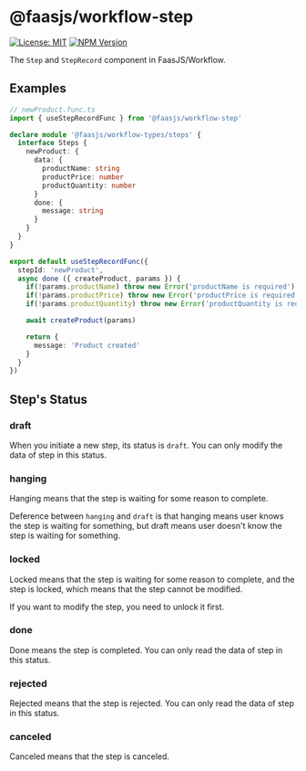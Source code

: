 # @faasjs/workflow-step

[![License: MIT](https://img.shields.io/npm/l/@faasjs/workflow-step.svg)](https://github.com/faasjs/workflow/blob/main/packages/step/LICENSE)
[![NPM Version](https://img.shields.io/npm/v/@faasjs/workflow-step/latest.svg)](https://www.npmjs.com/package/@faasjs/workflow-step)

The `Step` and `StepRecord` component in FaasJS/Workflow.

## Examples

```ts
// newProduct.func.ts
import { useStepRecordFunc } from '@faasjs/workflow-step'

declare module '@faasjs/workflow-types/steps' {
  interface Steps {
    newProduct: {
      data: {
        productName: string
        productPrice: number
        productQuantity: number
      }
      done: {
        message: string
      }
    }
  }
}

export default useStepRecordFunc({
  stepId: 'newProduct',
  async done ({ createProduct, params }) {
    if(!params.productName) throw new Error('productName is required')
    if(!params.productPrice) throw new Error('productPrice is required')
    if(!params.productQuantity) throw new Error('productQuantity is required')

    await createProduct(params)

    return {
      message: 'Product created'
    }
  }
})
```

## Step's Status

### draft

When you initiate a new step, its status is `draft`. You can only modify the data of step in this status.

### hanging

Hanging means that the step is waiting for some reason to complete.

Deference between `hanging` and `draft` is that hanging means user knows the step is waiting for something, but draft means user doesn't know the step is waiting for something.

### locked

Locked means that the step is waiting for some reason to complete, and the step is locked, which means that the step cannot be modified.

If you want to modify the step, you need to unlock it first.

### done

Done means the step is completed. You can only read the data of step in this status.

### rejected

Rejected means that the step is rejected. You can only read the data of step in this status.

### canceled

Canceled means that the step is canceled.
